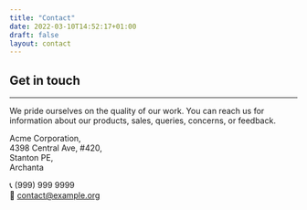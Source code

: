 ```yaml
---
title: "Contact"
date: 2022-03-10T14:52:17+01:00
draft: false
layout: contact
---
```


## Get in touch

---

We pride ourselves on the quality of our work. You can reach us for information about our products, sales, queries, concerns, or feedback.

Acme Corporation,  
4398 Central Ave, #420,  
Stanton PE,  
Archanta

📞 (999) 999 9999  
📧 contact@example.org
